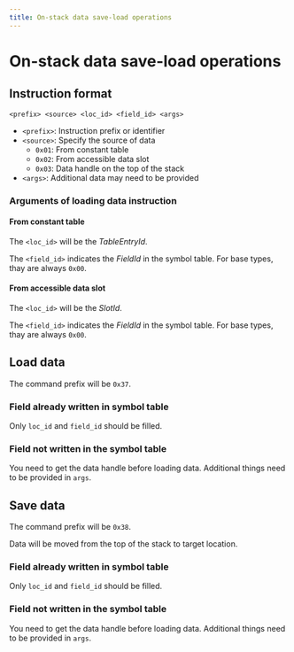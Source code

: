 ```yaml
---
title: On-stack data save-load operations
---
```


# On-stack data save-load operations

## Instruction format

```
<prefix> <source> <loc_id> <field_id> <args>
```

- `<prefix>`: Instruction prefix or identifier
- `<source>`: Specify the source of data
  - `0x01`: From constant table
  - `0x02`: From accessible data slot
  - `0x03`: Data handle on the top of the stack
- `<args>`: Additional data may need to be provided

### Arguments of loading data instruction

#### From constant table

The `<loc_id>` will be the *TableEntryId*.

The `<field_id>` indicates the *FieldId* in the symbol table. For base types, thay are always `0x00`.

#### From accessible data slot

The `<loc_id>` will be the *SlotId*.

The `<field_id>` indicates the *FieldId* in the symbol table. For base types, thay are always `0x00`.

## Load data

The command prefix will be `0x37`.

### Field already written in symbol table

Only `loc_id` and `field_id` should be filled.

### Field not written in the symbol table

You need to get the data handle before loading data. Additional things need to be provided in `args`.

## Save data

The command prefix will be `0x38`.

Data will be moved from the top of the stack to target location.

### Field already written in symbol table

Only `loc_id` and `field_id` should be filled.

### Field not written in the symbol table

You need to get the data handle before loading data. Additional things need to be provided in `args`.
